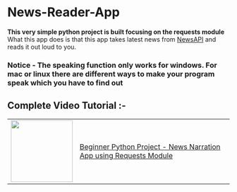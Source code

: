 # News-Reader-App
**This very simple python project is built focusing on the requests module**
<br>
What this app does is that this app takes latest news from [NewsAPI](newsapi.org) and reads it out loud to you. 
### Notice - The speaking function only works for windows. For mac or linux there are different ways to make your program speak which you have to find out

## Complete Video Tutorial :-
<table>
<tr><td><a href="https://www.youtube.com/watch?v=7a5LsPz9jOs"><img width="140px" src="https://i.ytimg.com/vi/7a5LsPz9jOs/maxresdefault.jpg"></a></td>
<td><a href="https://www.youtube.com/watch?v=7a5LsPz9jOs">Beginner Python Project - News Narration App using Requests Module</a><br/></td></tr>
</table>
